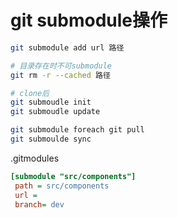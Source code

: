 # git submodule操作

```bash
git submodule add url 路径

# 目录存在时不可submodule
git rm -r --cached 路径

# clone后
git submoudle init
git submoudle update

git submodule foreach git pull
git submoulde sync

```

.gitmodules

```ini
[submodule "src/components"]
 path = src/components 
 url = 
 branch= dev
```
